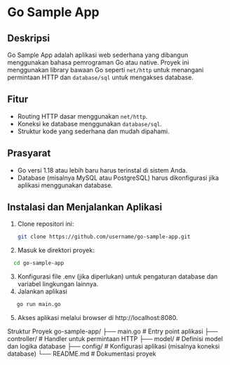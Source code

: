 # Go Sample App

## Deskripsi

Go Sample App adalah aplikasi web sederhana yang dibangun menggunakan bahasa pemrograman Go atau native. Proyek ini menggunakan library bawaan Go seperti `net/http` untuk menangani permintaan HTTP dan `database/sql` untuk mengakses database.

## Fitur

- Routing HTTP dasar menggunakan `net/http`.
- Koneksi ke database menggunakan `database/sql`.
- Struktur kode yang sederhana dan mudah dipahami.

## Prasyarat

- Go versi 1.18 atau lebih baru harus terinstal di sistem Anda.
- Database (misalnya MySQL atau PostgreSQL) harus dikonfigurasi jika aplikasi menggunakan database.

## Instalasi dan Menjalankan Aplikasi

1. Clone repositori ini:

   ```bash
   git clone https://github.com/username/go-sample-app.git

   ```

2. Masuk ke direktori proyek:

```bash
  cd go-sample-app
```

3. Konfigurasi file .env (jika diperlukan) untuk pengaturan database dan variabel lingkungan lainnya.
4. Jalankan aplikasi

```bash
   go run main.go
```

5. Akses aplikasi melalui browser di http://localhost:8080.

Struktur Proyek
go-sample-app/
├── main.go # Entry point aplikasi
├── controller/ # Handler untuk permintaan HTTP
├── model/ # Definisi model dan logika database
├── config/ # Konfigurasi aplikasi (misalnya koneksi database)
└── README.md # Dokumentasi proyek
